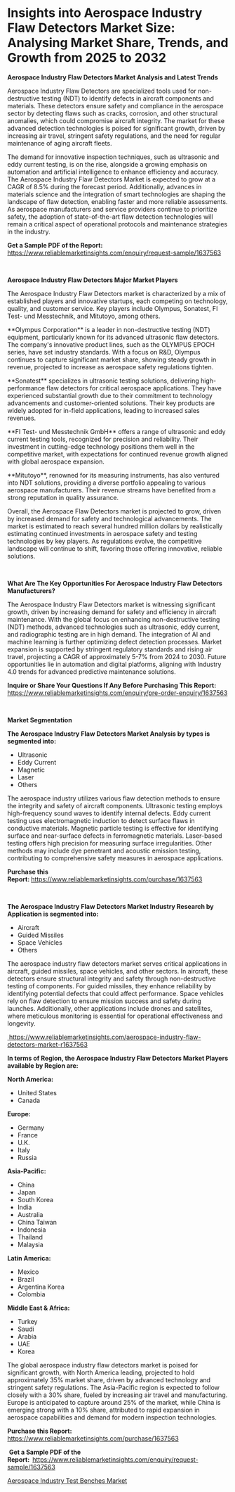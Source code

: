 <p><h1>Insights into Aerospace Industry Flaw Detectors Market Size: Analysing Market Share, Trends, and Growth from 2025 to 2032</h1></p><p><strong>Aerospace Industry Flaw Detectors Market Analysis and Latest Trends</strong></p>
<p><p>Aerospace Industry Flaw Detectors are specialized tools used for non-destructive testing (NDT) to identify defects in aircraft components and materials. These detectors ensure safety and compliance in the aerospace sector by detecting flaws such as cracks, corrosion, and other structural anomalies, which could compromise aircraft integrity. The market for these advanced detection technologies is poised for significant growth, driven by increasing air travel, stringent safety regulations, and the need for regular maintenance of aging aircraft fleets.</p><p>The demand for innovative inspection techniques, such as ultrasonic and eddy current testing, is on the rise, alongside a growing emphasis on automation and artificial intelligence to enhance efficiency and accuracy. The Aerospace Industry Flaw Detectors Market is expected to grow at a CAGR of 8.5% during the forecast period. Additionally, advances in materials science and the integration of smart technologies are shaping the landscape of flaw detection, enabling faster and more reliable assessments. As aerospace manufacturers and service providers continue to prioritize safety, the adoption of state-of-the-art flaw detection technologies will remain a critical aspect of operational protocols and maintenance strategies in the industry.</p></p>
<p><strong>Get a Sample PDF of the Report:&nbsp;</strong> <a href="https://www.reliablemarketinsights.com/enquiry/request-sample/1637563?utm_campaign=1937&utm_medium=2&utm_source=Github&utm_content=ia&utm_term=23032025&utm_id=aerospace-industry-flaw-detectors">https://www.reliablemarketinsights.com/enquiry/request-sample/1637563</a></p>
<p>&nbsp;</p>
<p><strong>Aerospace Industry Flaw Detectors Major Market Players</strong></p>
<p><p>The Aerospace Industry Flaw Detectors market is characterized by a mix of established players and innovative startups, each competing on technology, quality, and customer service. Key players include Olympus, Sonatest, FI Test- und Messtechnik, and Mitutoyo, among others.</p><p>**Olympus Corporation** is a leader in non-destructive testing (NDT) equipment, particularly known for its advanced ultrasonic flaw detectors. The company's innovative product lines, such as the OLYMPUS EPOCH series, have set industry standards. With a focus on R&D, Olympus continues to capture significant market share, showing steady growth in revenue, projected to increase as aerospace safety regulations tighten.</p><p>**Sonatest** specializes in ultrasonic testing solutions, delivering high-performance flaw detectors for critical aerospace applications. They have experienced substantial growth due to their commitment to technology advancements and customer-oriented solutions. Their key products are widely adopted for in-field applications, leading to increased sales revenues.</p><p>**FI Test- und Messtechnik GmbH** offers a range of ultrasonic and eddy current testing tools, recognized for precision and reliability. Their investment in cutting-edge technology positions them well in the competitive market, with expectations for continued revenue growth aligned with global aerospace expansion.</p><p>**Mitutoyo**, renowned for its measuring instruments, has also ventured into NDT solutions, providing a diverse portfolio appealing to various aerospace manufacturers. Their revenue streams have benefited from a strong reputation in quality assurance.</p><p>Overall, the Aerospace Flaw Detectors market is projected to grow, driven by increased demand for safety and technological advancements. The market is estimated to reach several hundred million dollars by realistically estimating continued investments in aerospace safety and testing technologies by key players. As regulations evolve, the competitive landscape will continue to shift, favoring those offering innovative, reliable solutions.</p></p>
<p>&nbsp;</p>
<p><strong>What Are The Key Opportunities For Aerospace Industry Flaw Detectors Manufacturers?</strong></p>
<p><p>The Aerospace Industry Flaw Detectors market is witnessing significant growth, driven by increasing demand for safety and efficiency in aircraft maintenance. With the global focus on enhancing non-destructive testing (NDT) methods, advanced technologies such as ultrasonic, eddy current, and radiographic testing are in high demand. The integration of AI and machine learning is further optimizing defect detection processes. Market expansion is supported by stringent regulatory standards and rising air travel, projecting a CAGR of approximately 5-7% from 2024 to 2030. Future opportunities lie in automation and digital platforms, aligning with Industry 4.0 trends for advanced predictive maintenance solutions.</p></p>
<p><strong>Inquire or Share Your Questions If Any Before Purchasing This Report:</strong> <a href="https://www.reliablemarketinsights.com/enquiry/pre-order-enquiry/1637563?utm_campaign=1937&utm_medium=2&utm_source=Github&utm_content=ia&utm_term=23032025&utm_id=aerospace-industry-flaw-detectors">https://www.reliablemarketinsights.com/enquiry/pre-order-enquiry/1637563</a></p>
<p>&nbsp;</p>
<p><strong>Market Segmentation</strong></p>
<p><strong>The Aerospace Industry Flaw Detectors Market Analysis by types is segmented into:</strong></p>
<p><ul><li>Ultrasonic</li><li>Eddy Current</li><li>Magnetic</li><li>Laser</li><li>Others</li></ul></p>
<p><p>The aerospace industry utilizes various flaw detection methods to ensure the integrity and safety of aircraft components. Ultrasonic testing employs high-frequency sound waves to identify internal defects. Eddy current testing uses electromagnetic induction to detect surface flaws in conductive materials. Magnetic particle testing is effective for identifying surface and near-surface defects in ferromagnetic materials. Laser-based testing offers high precision for measuring surface irregularities. Other methods may include dye penetrant and acoustic emission testing, contributing to comprehensive safety measures in aerospace applications.</p></p>
<p><strong>Purchase this Report:&nbsp;</strong><a href="https://www.reliablemarketinsights.com/purchase/1637563?utm_campaign=1937&utm_medium=2&utm_source=Github&utm_content=ia&utm_term=23032025&utm_id=aerospace-industry-flaw-detectors">https://www.reliablemarketinsights.com/purchase/1637563</a></p>
<p>&nbsp;</p>
<p><strong>The Aerospace Industry Flaw Detectors Market Industry Research by Application is segmented into:</strong></p>
<p><ul><li>Aircraft</li><li>Guided Missiles</li><li>Space Vehicles</li><li>Others</li></ul></p>
<p><p>The aerospace industry flaw detectors market serves critical applications in aircraft, guided missiles, space vehicles, and other sectors. In aircraft, these detectors ensure structural integrity and safety through non-destructive testing of components. For guided missiles, they enhance reliability by identifying potential defects that could affect performance. Space vehicles rely on flaw detection to ensure mission success and safety during launches. Additionally, other applications include drones and satellites, where meticulous monitoring is essential for operational effectiveness and longevity.</p></p>
<p><a href="https://www.reliablemarketinsights.com/aerospace-industry-flaw-detectors-market-r1637563?utm_campaign=1937&utm_medium=2&utm_source=Github&utm_content=ia&utm_term=23032025&utm_id=aerospace-industry-flaw-detectors">&nbsp;https://www.reliablemarketinsights.com/aerospace-industry-flaw-detectors-market-r1637563</a></p>
<p><strong>In terms of Region, the Aerospace Industry Flaw Detectors Market Players available by Region are:</strong></p>
<p>
    <p> <strong> North America: </strong>
        <ul>
            <li>United States</li>
            <li>Canada</li>
        </ul>
        </p> 
    <p> <strong> Europe: </strong>
        <ul>
            <li>Germany</li>
            <li>France</li>
            <li>U.K.</li>
            <li>Italy</li>
            <li>Russia</li>
        </ul>
        </p> 
    <p> <strong> Asia-Pacific: </strong>
        <ul>
            <li>China</li>
            <li>Japan</li>
            <li>South Korea</li>
            <li>India</li>
            <li>Australia</li>
            <li>China Taiwan</li>
            <li>Indonesia</li>
            <li>Thailand</li>
            <li>Malaysia</li>
        </ul>
        </p> 
    <p> <strong> Latin America: </strong>
        <ul>
            <li>Mexico</li>
            <li>Brazil</li>
            <li>Argentina Korea</li>
            <li>Colombia</li>
        </ul>
        </p> 
    <p> <strong> Middle East & Africa: </strong>
        <ul>
            <li>Turkey</li>
            <li>Saudi</li>
            <li>Arabia</li>
            <li>UAE</li>
            <li>Korea</li>
        </ul>
    </p>
    </p>
<p><p>The global aerospace industry flaw detectors market is poised for significant growth, with North America leading, projected to hold approximately 35% market share, driven by advanced technology and stringent safety regulations. The Asia-Pacific region is expected to follow closely with a 30% share, fueled by increasing air travel and manufacturing. Europe is anticipated to capture around 25% of the market, while China is emerging strong with a 10% share, attributed to rapid expansion in aerospace capabilities and demand for modern inspection technologies.</p></p>
<p><strong>Purchase this Report: </strong><a href="https://www.reliablemarketinsights.com/purchase/1637563?utm_campaign=1937&utm_medium=2&utm_source=Github&utm_content=ia&utm_term=23032025&utm_id=aerospace-industry-flaw-detectors">https://www.reliablemarketinsights.com/purchase/1637563</a></p>
<p>&nbsp;<strong>Get a Sample PDF of the Report:&nbsp;&nbsp;</strong><a href="https://www.reliablemarketinsights.com/enquiry/request-sample/1637563?utm_campaign=1937&utm_medium=2&utm_source=Github&utm_content=ia&utm_term=23032025&utm_id=aerospace-industry-flaw-detectors">https://www.reliablemarketinsights.com/enquiry/request-sample/1637563</a></p>
<p><strong></strong></p>
<p><p><a href="https://github.com/bmorecock/Market-Research-Report-List-6/blob/main/aerospace-industry-test-benches-market.md?utm_campaign=1937&utm_medium=2&utm_source=Github&utm_content=ia&utm_term=23032025&utm_id=aerospace-industry-flaw-detectors">Aerospace Industry Test Benches Market</a></p></p>